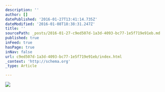 ```yaml
---
description: ''
author: []
datePublished: '2016-01-27T13:41:14.735Z'
dateModified: '2016-01-08T18:38:31.247Z'
title: ''
sourcePath: _posts/2016-01-27-c9ed507d-1a3d-4093-bc77-1e5f719e91eb.md
published: true
inFeed: true
hasPage: true
inNav: false
url: c9ed507d-1a3d-4093-bc77-1e5f719e91eb/index.html
_context: 'http://schema.org'
_type: Article

---
```

![](https://the-grid-user-content.s3-us-west-2.amazonaws.com/317f439b-67a0-4098-b9ad-4ed0c79d7ba9.png)